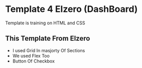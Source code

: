# Template 4 Elzero (DashBoard)
Template is training on HTML and CSS

## This Template From Elzero
- I used Grid In masjorty Of Sections
- We used Flex Too
- Button Of Checkbox